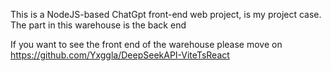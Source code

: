 This is a NodeJS-based ChatGpt front-end web project, is my project case. The part in this warehouse is the back end

If you want to see the front end of the warehouse please move on https://github.com/Yxggla/DeepSeekAPI-ViteTsReact